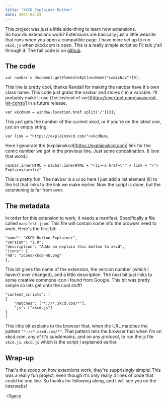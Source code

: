 ```yaml
---
title: "XKCD Explainer Button"
date: 2021-04-23
---
```

  
This project was just a little side-thing to learn how extensions.  
So how do extensions work? Extensions are basically just a little website that runs when you open a compatible page. I have mine set up to run ```xkcd.js``` when xkcd.com is open. This is a really simple script so I'll talk y'all through it. The full code is on [github](https://github.com/l3gacyb3ta/xkcd-explain-button).  

## The code

```
var navbar = document.getElementsByClassName("comicNav")[0];
```
This line is pretty cool, thanks Randall for making the navbar have it's own class name. This code just grabs the navbar and stores it in a variable. I'll probably make it use (```let``` instead of ```var```)[https://evertpot.com/javascript-let-const/] in a future release.  

```
var xkcdNum = window.location.href.split('/')[3];
```
This just gets the number of the current xkcd, or if you're on the latest one, just an empty string.  
```
var link = "https://explainxkcd.com/"+xkcdNum;
```
Here I generate the (explainxkcd)[https://explainxkcd.com] link for the comic number we got in the previous line. Just some concatination. (I love that word.)  
```
navbar.innerHTML = navbar.innerHTML + "<li><a href=\"" + link + "\"> Explain</a><li>"
```
This is pretty fun. The navbar is a ul so here I just add a list element (li) to the list that links to the link we make earlier. Now the script is done, but the extenioning is far from over.  
  
## The metadata
  
In order for this extension to work, it needs a manifest. Specifically a file called ```manifest.json```. This file will contain some info the browser need to work. Here's the first bit:  
```
"name": "XKCD Button Explainer",
"version": "1.0",
"description": "Adds an explain this button to xkcd",
"icons": {
"48": "icons/xkcd-48.png"
},
```  
This bit gives the name of the extension, the version number (which I haven't ever changed), and a little description. The next bit just links to some creative commons icon I found from Google. This bit was pretty simple so lets get onto the cool stuff!
```
"content_scripts": [
{
    "matches": ["*://*.xkcd.com/*"],
    "js": ["xkcd.js"]
}
]
```
This little bit explains to the browser that, when the URL matches the pattern ```"*://*.xkcd.com/*"```. That pattern tells the browser that when I'm on xkcd.com, any of it's subdomains, and on any protocol, to run the js file ```xkcd.js```. ```xkcd.js``` which is the script I explained earlier.  

## Wrap-up
That's the scoop on how extentions work, they're supprisingly simple! This was a really fun project, even though it's only really 4 lines of code that could be one line. So thanks for following along, and I will see you on the interwebs!  
  
-l3gacy